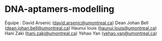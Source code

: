 # DNA-aptamers-modelling

Équipe :
David Arsenic (david.arsenic@umontreal.ca) 
Dean Johan Bell (dean.johan.bell@umontreal.ca) 
Haunui louis (haunui.louis@umontreal.ca) 
Hani Zaki (hani.zaki@umontreal.ca) 
Yehao Yan (yehao.yan@umontreal.ca)

